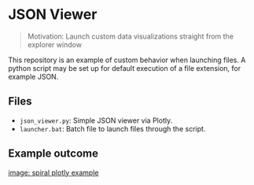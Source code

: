 # JSON Viewer

> Motivation: Launch custom data visualizations straight from the explorer window

This repository is an example of custom behavior when launching files. A python script may be set up for default execution of a file extension, for example JSON.

## Files

- `json_viewer.py`: Simple JSON viewer via Plotly.
- `launcher.bat`: Batch file to launch files through the script.

## Example outcome

[image: spiral plotly example](spiral_example.png)